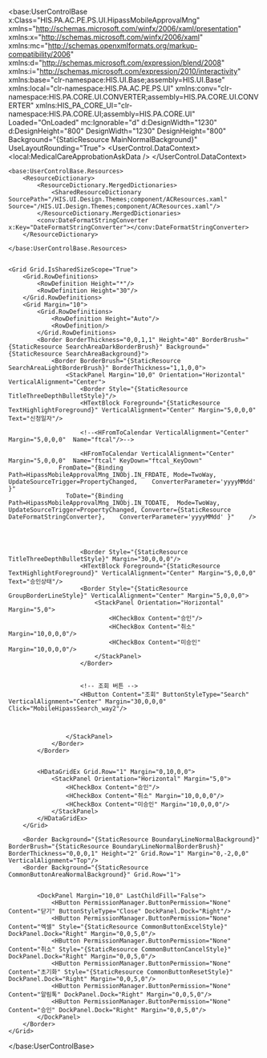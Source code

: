 <base:UserControlBase x:Class="HIS.PA.AC.PE.PS.UI.HipassMobileApprovalMng"
             xmlns="http://schemas.microsoft.com/winfx/2006/xaml/presentation"
             xmlns:x="http://schemas.microsoft.com/winfx/2006/xaml"
             xmlns:mc="http://schemas.openxmlformats.org/markup-compatibility/2006" 
             xmlns:d="http://schemas.microsoft.com/expression/blend/2008" 
             xmlns:i="http://schemas.microsoft.com/expression/2010/interactivity"
             xmlns:base="clr-namespace:HIS.UI.Base;assembly=HIS.UI.Base"
			 xmlns:local="clr-namespace:HIS.PA.AC.PE.PS.UI"
             xmlns:conv="clr-namespace:HIS.PA.CORE.UI.CONVERTER;assembly=HIS.PA.CORE.UI.CONVERTER" xmlns:HIS_PA_CORE_UI="clr-namespace:HIS.PA.CORE.UI;assembly=HIS.PA.CORE.UI"
                      Loaded="OnLoaded"
             mc:Ignorable="d" 
             d:DesignWidth="1230" d:DesignHeight="800"  DesignWidth="1230" DesignHeight="800" Background="{StaticResource MainNormalBackground}" UseLayoutRounding="True">
    <UserControl.DataContext>
        <local:MedicalCareApprobationAskData />
    </UserControl.DataContext>

    <base:UserControlBase.Resources>
        <ResourceDictionary>
            <ResourceDictionary.MergedDictionaries>
                <SharedResourceDictionary SourcePath="/HIS.UI.Design.Themes;component/ACResources.xaml" Source="/HIS.UI.Design.Themes;component/ACResources.xaml"/>
            </ResourceDictionary.MergedDictionaries>
            <conv:DateFormatStringConverter x:Key="DateFormatStringConverter"></conv:DateFormatStringConverter>
        </ResourceDictionary>

    </base:UserControlBase.Resources>
    
    
    <Grid Grid.IsSharedSizeScope="True">
        <Grid.RowDefinitions>
            <RowDefinition Height="*"/>
            <RowDefinition Height="30"/>
        </Grid.RowDefinitions>
        <Grid Margin="10">
            <Grid.RowDefinitions>
                <RowDefinition Height="Auto"/>
                <RowDefinition/>
            </Grid.RowDefinitions>
            <Border BorderThickness="0,0,1,1" Height="40" BorderBrush="{StaticResource SearchAreaDarkBorderBrush}" Background="{StaticResource SearchAreaBackground}">
                <Border BorderBrush="{StaticResource SearchAreaLightBorderBrush}" BorderThickness="1,1,0,0">
                    <StackPanel Margin="10,0" Orientation="Horizontal" VerticalAlignment="Center">
                        <Border Style="{StaticResource TitleThreeDepthBulletStyle}"/>
                        <HTextBlock Foreground="{StaticResource TextHighlightForeground}" VerticalAlignment="Center" Margin="5,0,0,0" Text="신청일자"/>

                        <!--<HFromToCalendar VerticalAlignment="Center" Margin="5,0,0,0"  Name="ftcal"/>-->

                        <HFromToCalendar VerticalAlignment="Center" Margin="5,0,0,0"  Name="ftcal" KeyDown="ftcal_KeyDown"
                  FromDate="{Binding Path=HipassMobileApprovalMng_INObj.IN_FRDATE, Mode=TwoWay,                      UpdateSourceTrigger=PropertyChanged,    ConverterParameter='yyyyMMdd' }" 
                    ToDate="{Binding Path=HipassMobileApprovalMng_INObj.IN_TODATE,  Mode=TwoWay, UpdateSourceTrigger=PropertyChanged, Converter={StaticResource DateFormatStringConverter},    ConverterParameter='yyyyMMdd' }"    />

                        


                        <Border Style="{StaticResource TitleThreeDepthBulletStyle}" Margin="30,0,0,0"/>
                        <HTextBlock Foreground="{StaticResource TextHighlightForeground}" VerticalAlignment="Center" Margin="5,0,0,0" Text="승인상태"/>
                        <Border Style="{StaticResource GroupBorderLineStyle}" VerticalAlignment="Center" Margin="5,0,0,0">
                            <StackPanel Orientation="Horizontal" Margin="5,0">
                                <HCheckBox Content="승인"/>
                                <HCheckBox Content="취소" Margin="10,0,0,0"/>
                                <HCheckBox Content="미승인" Margin="10,0,0,0"/>
                            </StackPanel>
                        </Border>


                        <!-- 조회 버튼 -->
                        <HButton Content="조회" ButtonStyleType="Search" VerticalAlignment="Center" Margin="30,0,0,0" Click="MobileHipassSearch_way2"/>



                    </StackPanel>
                </Border>
            </Border>


            <HDataGridEx Grid.Row="1" Margin="0,10,0,0">
                <StackPanel Orientation="Horizontal" Margin="5,0">
                    <HCheckBox Content="승인"/>
                    <HCheckBox Content="취소" Margin="10,0,0,0"/>
                    <HCheckBox Content="미승인" Margin="10,0,0,0"/>
                </StackPanel>
            </HDataGridEx>
        </Grid>

        <Border Background="{StaticResource BoundaryLineNormalBackground}" BorderBrush="{StaticResource BoundaryLineNormalBorderBrush}" BorderThickness="0,0,0,1" Height="2" Grid.Row="1" Margin="0,-2,0,0" VerticalAlignment="Top"/>
        <Border Background="{StaticResource CommonButtonAreaNormalBackground}" Grid.Row="1">


            <DockPanel Margin="10,0" LastChildFill="False">
                <HButton PermissionManager.ButtonPermission="None" Content="닫기" ButtonStyleType="Close" DockPanel.Dock="Right"/>
                <HButton PermissionManager.ButtonPermission="None" Content="엑셀" Style="{StaticResource CommonButtonExcelStyle}" DockPanel.Dock="Right" Margin="0,0,5,0"/>
                <HButton PermissionManager.ButtonPermission="None" Content="취소" Style="{StaticResource CommonButtonCancelStyle}" DockPanel.Dock="Right" Margin="0,0,5,0"/>
                <HButton PermissionManager.ButtonPermission="None" Content="초기화" Style="{StaticResource CommonButtonResetStyle}" DockPanel.Dock="Right" Margin="0,0,5,0"/>
                <HButton PermissionManager.ButtonPermission="None" Content="알림톡" DockPanel.Dock="Right" Margin="0,0,5,0"/>
                <HButton PermissionManager.ButtonPermission="None" Content="승인" DockPanel.Dock="Right" Margin="0,0,5,0"/>
            </DockPanel>
        </Border>
    </Grid>
</base:UserControlBase>
    
    
